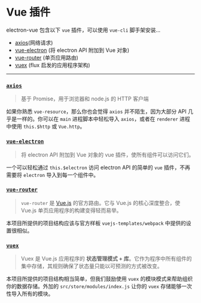 # Vue 插件

electron-vue 包含以下 `vue` 插件，可以使用 `vue-cli` 脚手架安装...

* [axios](https://github.com/mzabriskie/axios)\(网络请求\)
* [vue-electron](https://github.com/SimulatedGREG/vue-electron) \(将 electron API 附加到 Vue 对象\)
* [vue-router](https://github.com/vuejs/vue-router) \(单页应用路由\)
* [vuex](https://github.com/vuejs/vuex) \(flux 启发的应用程序架构\)

---

### [`axios`](https://github.com/mzabriskie/axios)

> 基于 Promise，用于浏览器和 node.js 的 HTTP 客户端

如果你熟悉 `vue-resource`，那么你也会觉得 `axios` 并不陌生，因为大部分 API 几乎是一样的。你可以在 `main` 进程脚本中轻松导入 `axios`，或者在 `renderer` 进程中使用 `this.$http` 或 `Vue.http`。

### [`vue-electron`](https://github.com/SimulatedGREG/vue-electron)

> 将 electron API 附加到 Vue 对象的 vue 插件，使所有组件可以访问它们。

一个可以轻松通过 `this.$electron` 访问 electron API 的简单的 `vue` 插件，不再需要将 `electron` 导入到每一个组件中。

### [`vue-router`](https://github.com/vuejs/vue-router)

> `vue-router` 是 [Vue.js](http://vuejs.org/) 的官方路由。它与 Vue.js 的核心深度整合，使 Vue.js 单页应用程序的构建变得轻而易举。

本项目所提供的项目结构应该与官方样板 `vuejs-templates/webpack` 中提供的设置很相似。

### [`vuex`](https://github.com/vuejs/vuex)

> Vuex 是 Vue.js 应用程序的 **状态管理模式 + 库**。它作为程序中所有组件的集中存储，其规则确保了状态量只能以可预测的方式被改变。

本项目所提供的项目结构相当简单，但我们鼓励使用 `vuex` 的模块模式来帮助组织你的数据存储。外加的 `src/store/modules/index.js` 让你的 `vuex` 存储能够一次性导入所有的模块。
